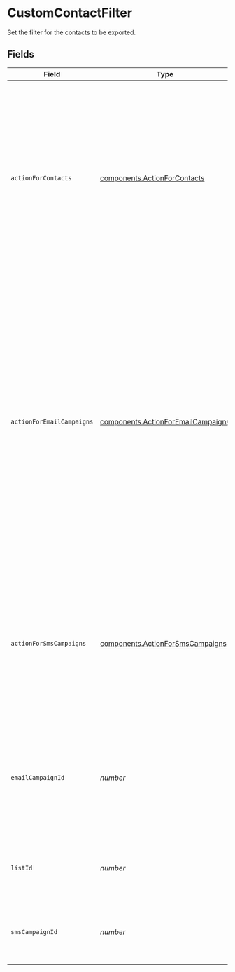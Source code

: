 # CustomContactFilter

Set the filter for the contacts to be exported.



## Fields

| Field                                                                                                                                                                                                                                                                                                                                                                                                                                                                                                                                                                                                                                                                                                                                                                     | Type                                                                                                                                                                                                                                                                                                                                                                                                                                                                                                                                                                                                                                                                                                                                                                      | Required                                                                                                                                                                                                                                                                                                                                                                                                                                                                                                                                                                                                                                                                                                                                                                  | Description                                                                                                                                                                                                                                                                                                                                                                                                                                                                                                                                                                                                                                                                                                                                                               | Example                                                                                                                                                                                                                                                                                                                                                                                                                                                                                                                                                                                                                                                                                                                                                                   |
| ------------------------------------------------------------------------------------------------------------------------------------------------------------------------------------------------------------------------------------------------------------------------------------------------------------------------------------------------------------------------------------------------------------------------------------------------------------------------------------------------------------------------------------------------------------------------------------------------------------------------------------------------------------------------------------------------------------------------------------------------------------------------- | ------------------------------------------------------------------------------------------------------------------------------------------------------------------------------------------------------------------------------------------------------------------------------------------------------------------------------------------------------------------------------------------------------------------------------------------------------------------------------------------------------------------------------------------------------------------------------------------------------------------------------------------------------------------------------------------------------------------------------------------------------------------------- | ------------------------------------------------------------------------------------------------------------------------------------------------------------------------------------------------------------------------------------------------------------------------------------------------------------------------------------------------------------------------------------------------------------------------------------------------------------------------------------------------------------------------------------------------------------------------------------------------------------------------------------------------------------------------------------------------------------------------------------------------------------------------- | ------------------------------------------------------------------------------------------------------------------------------------------------------------------------------------------------------------------------------------------------------------------------------------------------------------------------------------------------------------------------------------------------------------------------------------------------------------------------------------------------------------------------------------------------------------------------------------------------------------------------------------------------------------------------------------------------------------------------------------------------------------------------- | ------------------------------------------------------------------------------------------------------------------------------------------------------------------------------------------------------------------------------------------------------------------------------------------------------------------------------------------------------------------------------------------------------------------------------------------------------------------------------------------------------------------------------------------------------------------------------------------------------------------------------------------------------------------------------------------------------------------------------------------------------------------------- |
| `actionForContacts`                                                                                                                                                                                                                                                                                                                                                                                                                                                                                                                                                                                                                                                                                                                                                       | [components.ActionForContacts](../../models/components/actionforcontacts.md)                                                                                                                                                                                                                                                                                                                                                                                                                                                                                                                                                                                                                                                                                              | :heavy_minus_sign:                                                                                                                                                                                                                                                                                                                                                                                                                                                                                                                                                                                                                                                                                                                                                        | **Mandatory if neither actionForEmailCampaigns nor actionForSmsCampaigns is passed.** This will export the contacts on the basis of provided action applied on contacts as per the list id.<br/>* **allContacts** - Fetch the list of all contacts for a particular list.<br/>* **subscribed & unsubscribed** - Fetch the list of subscribed / unsubscribed (blacklisted via any means) contacts for a particular list.<br/>* **unsubscribedPerList** - Fetch the list of contacts that are unsubscribed from a particular list only.<br/>                                                                                                                                                                                                                                |                                                                                                                                                                                                                                                                                                                                                                                                                                                                                                                                                                                                                                                                                                                                                                           |
| `actionForEmailCampaigns`                                                                                                                                                                                                                                                                                                                                                                                                                                                                                                                                                                                                                                                                                                                                                 | [components.ActionForEmailCampaigns](../../models/components/actionforemailcampaigns.md)                                                                                                                                                                                                                                                                                                                                                                                                                                                                                                                                                                                                                                                                                  | :heavy_minus_sign:                                                                                                                                                                                                                                                                                                                                                                                                                                                                                                                                                                                                                                                                                                                                                        | **Mandatory if neither actionForContacts nor actionForSmsCampaigns is passed.** This will export the contacts on the basis of provided action applied on email campaigns.<br/>* **openers & nonOpeners** - emailCampaignId is mandatory. Fetch the list of readers / non-readers for a particular email campaign.<br/>* **clickers & nonClickers** - emailCampaignId is mandatory. Fetch the list of clickers / non-clickers for a particular email campaign.<br/>* **unsubscribed** - emailCampaignId is mandatory. Fetch the list of all unsubscribed (blacklisted via any means) contacts for a particular email campaign.<br/>* **hardBounces & softBounces** - emailCampaignId is optional. Fetch the list of hard bounces / soft bounces for a particular / all email campaign(s).<br/> |                                                                                                                                                                                                                                                                                                                                                                                                                                                                                                                                                                                                                                                                                                                                                                           |
| `actionForSmsCampaigns`                                                                                                                                                                                                                                                                                                                                                                                                                                                                                                                                                                                                                                                                                                                                                   | [components.ActionForSmsCampaigns](../../models/components/actionforsmscampaigns.md)                                                                                                                                                                                                                                                                                                                                                                                                                                                                                                                                                                                                                                                                                      | :heavy_minus_sign:                                                                                                                                                                                                                                                                                                                                                                                                                                                                                                                                                                                                                                                                                                                                                        | **Mandatory if neither actionForContacts nor actionForEmailCampaigns is passed.** This will export the contacts on the basis of provided action applied on sms campaigns.<br/>* **unsubscribed** - Fetch the list of all unsubscribed (blacklisted via any means) contacts for all / particular sms campaigns.<br/>* **hardBounces & softBounces** - Fetch the list of hard bounces / soft bounces for all / particular sms campaigns.<br/>                                                                                                                                                                                                                                                                                                                               |                                                                                                                                                                                                                                                                                                                                                                                                                                                                                                                                                                                                                                                                                                                                                                           |
| `emailCampaignId`                                                                                                                                                                                                                                                                                                                                                                                                                                                                                                                                                                                                                                                                                                                                                         | *number*                                                                                                                                                                                                                                                                                                                                                                                                                                                                                                                                                                                                                                                                                                                                                                  | :heavy_minus_sign:                                                                                                                                                                                                                                                                                                                                                                                                                                                                                                                                                                                                                                                                                                                                                        | Considered only if **actionForEmailCampaigns** is passed, ignored otherwise. **Mandatory if action is one of the following - openers, nonOpeners, clickers, nonClickers, unsubscribed.**<br/>The id of the email campaign for which the corresponding action shall be applied in the filter.<br/>                                                                                                                                                                                                                                                                                                                                                                                                                                                                         | 12                                                                                                                                                                                                                                                                                                                                                                                                                                                                                                                                                                                                                                                                                                                                                                        |
| `listId`                                                                                                                                                                                                                                                                                                                                                                                                                                                                                                                                                                                                                                                                                                                                                                  | *number*                                                                                                                                                                                                                                                                                                                                                                                                                                                                                                                                                                                                                                                                                                                                                                  | :heavy_minus_sign:                                                                                                                                                                                                                                                                                                                                                                                                                                                                                                                                                                                                                                                                                                                                                        | **Mandatory if actionForContacts is passed, ignored otherwise.** Id of the list for which the corresponding action shall be applied in the filter.<br/>                                                                                                                                                                                                                                                                                                                                                                                                                                                                                                                                                                                                                   | 2                                                                                                                                                                                                                                                                                                                                                                                                                                                                                                                                                                                                                                                                                                                                                                         |
| `smsCampaignId`                                                                                                                                                                                                                                                                                                                                                                                                                                                                                                                                                                                                                                                                                                                                                           | *number*                                                                                                                                                                                                                                                                                                                                                                                                                                                                                                                                                                                                                                                                                                                                                                  | :heavy_minus_sign:                                                                                                                                                                                                                                                                                                                                                                                                                                                                                                                                                                                                                                                                                                                                                        | Considered only if **actionForSmsCampaigns** is passed, ignored otherwise. The id of sms campaign for which the corresponding action shall be applied in the filter.<br/>                                                                                                                                                                                                                                                                                                                                                                                                                                                                                                                                                                                                 | 12                                                                                                                                                                                                                                                                                                                                                                                                                                                                                                                                                                                                                                                                                                                                                                        |